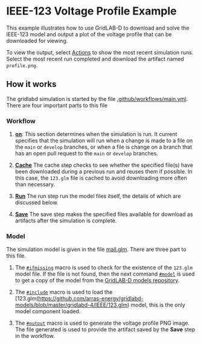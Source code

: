 # IEEE-123 Voltage Profile Example

This example illustrates how to use GridLAB-D to download and solve the IEEE-123 model and output a plot of the voltage profile that can be downloaded for viewing.

To view the output, select [Actions](https://github.com/dchassin/gridlabd-example-ieee123-voltage-profile/actions) to show the most recent simulation runs. Select the most recent run completed and download the artifact named `profile.png`.

## How it works

The gridlabd simulation is started by the file [.github/workflows/main.yml](.github/workflows/main.yml).  There are four important parts to this file

### Workflow

1. **[on](.github/workflows/main.yml#L3)**: This section determines when the simulation is run. It current specifies that the simulation will run when a change is made to a file on the `main` or `develop` branches, or when a file is change on a branch that has an open pull request to the `main` or `develop` branches.

2. **[Cache](.github/workflows/main.yml#L17)** The cache step checks to see whether the specified file(s) have been downloaded during a previous run and reuses them if possible.  In this case, the `123.glm` file is cached to avoid downloading more often than necessary.

3. **[Run](.github/workflows/main.yml#L28)** The run step run the model files itself, the details of which are discussed below.

4. **[Save](.github/workflows/main.yml#L31)** The save step makes the specified files available for download as artifacts after the simulation is complete.

### Model

The simulation model is given in the file [mail.glm](main.glm).  There are three part to this file.

1. The [`#ifmissing`](main.glm#L1) macro is used to check for the existence of the `123.glm` model file. If the file is not found, then the next command [`#model`](main.glm#L2) is used to get a copy of the model from the [GridLAB-D models repository](https://github.com/arras-energy/gridlabd-models).

2. The [`#include`](main.glm#L4) macro is used to load the [123.glm(https://github.com/arras-energy/gridlabd-models/blob/master/gridlabd-4/IEEE/123.glm) model, this is the only model component loaded.

3. The [`#output`](main.glm#L5) macro is used to generate the voltage profile PNG image.  The file generated is used to provide the artifact saved by the **Save** step in the workflow.

